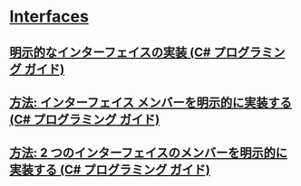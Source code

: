 # [Interfaces](TocOutOfQuery)
## [明示的なインターフェイスの実装 (C# プログラミング ガイド)](explicit-interface-implementation.md)
## [方法: インターフェイス メンバーを明示的に実装する (C# プログラミング ガイド)](how-to-explicitly-implement-interface-members.md)
## [方法: 2 つのインターフェイスのメンバーを明示的に実装する (C# プログラミング ガイド)](how-to-explicitly-implement-members-of-two-interfaces.md)
